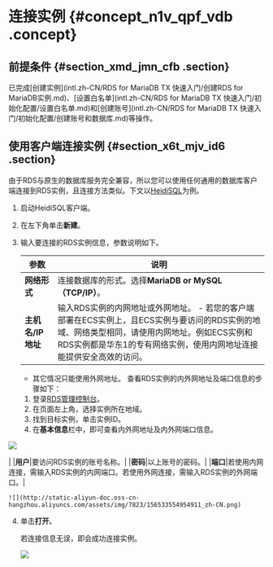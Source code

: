 # 连接实例 {#concept_n1v_qpf_vdb .concept}

## 前提条件 {#section_xmd_jmn_cfb .section}

已完成[创建实例](intl.zh-CN/RDS for MariaDB TX 快速入门/创建RDS for MariaDB实例.md)、[设置白名单](intl.zh-CN/RDS for MariaDB TX 快速入门/初始化配置/设置白名单.md)和[创建账号](intl.zh-CN/RDS for MariaDB TX 快速入门/初始化配置/创建账号和数据库.md)等操作。

## 使用客户端连接实例 {#section_x6t_mjv_id6 .section}

由于RDS与原生的数据库服务完全兼容，所以您可以使用任何通用的数据库客户端连接到RDS实例，且连接方法类似。下文以[HeidiSQL](https://www.heidisql.com/)为例。

1.  启动HeidiSQL客户端。
2.  在左下角单击**新建**。
3.  输入要连接的RDS实例信息，参数说明如下。

    |参数|说明|
    |--|--|
    |**网络形式**|连接数据库的形式。选择**MariaDB or MySQL（TCP/IP）**。|
    |**主机名/IP地址**|输入RDS实例的内网地址或外网地址。     -   若您的客户端部署在ECS实例上，且ECS实例与要访问的RDS实例的地域、网络类型相同，请使用内网地址。例如ECS实例和RDS实例都是华东1的专有网络实例，使用内网地址连接能提供安全高效的访问。
    -   其它情况只能使用外网地址。
 查看RDS实例的内外网地址及端口信息的步骤如下：

    1.  登录[RDS管理控制台](https://rds.console.aliyun.com)。
    2.  在页面左上角，选择实例所在地域。
    3.  找到目标实例，单击实例ID。
    4.  在**基本信息**栏中，即可查看内外网地址及内外网端口信息。

![](http://static-aliyun-doc.oss-cn-hangzhou.aliyuncs.com/assets/img/7823/15653355492609_zh-CN.png)

 |
    |**用户**|要访问RDS实例的账号名称。|
    |**密码**|以上账号的密码。|
    |**端口**|若使用内网连接，需输入RDS实例的内网端口。若使用外网连接，需输入RDS实例的外网端口。|

    ![](http://static-aliyun-doc.oss-cn-hangzhou.aliyuncs.com/assets/img/7823/156533554954911_zh-CN.png)

4.  单击**打开**。

    若连接信息无误，即会成功连接实例。

    ![](http://static-aliyun-doc.oss-cn-hangzhou.aliyuncs.com/assets/img/7823/15653355502610_zh-CN.png)


